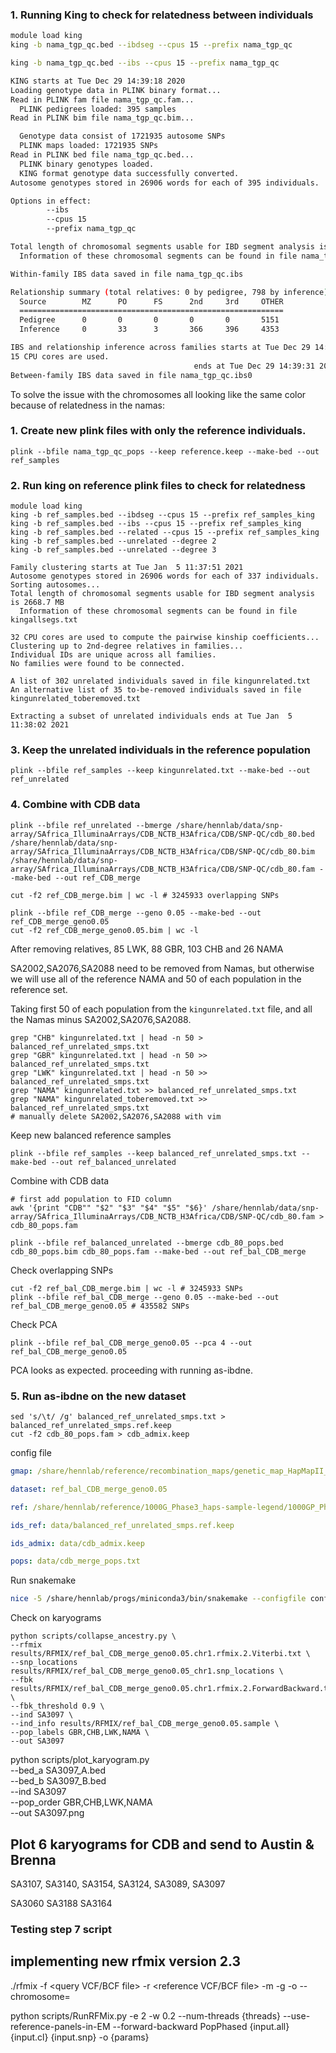 ### 1. Running King to check for relatedness between individuals

```bash
module load king
king -b nama_tgp_qc.bed --ibdseg --cpus 15 --prefix nama_tgp_qc

king -b nama_tgp_qc.bed --ibs --cpus 15 --prefix nama_tgp_qc

KING starts at Tue Dec 29 14:39:18 2020
Loading genotype data in PLINK binary format...
Read in PLINK fam file nama_tgp_qc.fam...
  PLINK pedigrees loaded: 395 samples
Read in PLINK bim file nama_tgp_qc.bim...

  Genotype data consist of 1721935 autosome SNPs
  PLINK maps loaded: 1721935 SNPs
Read in PLINK bed file nama_tgp_qc.bed...
  PLINK binary genotypes loaded.
  KING format genotype data successfully converted.
Autosome genotypes stored in 26906 words for each of 395 individuals.

Options in effect:
        --ibs
        --cpus 15
        --prefix nama_tgp_qc

Total length of chromosomal segments usable for IBD segment analysis is 2668.7 MB
  Information of these chromosomal segments can be found in file nama_tgp_qcallsegs.txt

Within-family IBS data saved in file nama_tgp_qc.ibs

Relationship summary (total relatives: 0 by pedigree, 798 by inference)
  Source        MZ      PO      FS      2nd     3rd     OTHER
  ===========================================================
  Pedigree      0       0       0       0       0       5151
  Inference     0       33      3       366     396     4353

IBS and relationship inference across families starts at Tue Dec 29 14:39:28 2020
15 CPU cores are used.
                                         ends at Tue Dec 29 14:39:31 2020
Between-family IBS data saved in file nama_tgp_qc.ibs0
```

To solve the issue with the chromosomes all looking like the same color because of relatedness in the namas:

### 1. Create new plink files with only the reference individuals.
```
plink --bfile nama_tgp_qc_pops --keep reference.keep --make-bed --out ref_samples
```
### 2. Run king on reference plink files to check for relatedness
```
module load king
king -b ref_samples.bed --ibdseg --cpus 15 --prefix ref_samples_king
king -b ref_samples.bed --ibs --cpus 15 --prefix ref_samples_king
king -b ref_samples.bed --related --cpus 15 --prefix ref_samples_king
king -b ref_samples.bed --unrelated --degree 2
king -b ref_samples.bed --unrelated --degree 3
```

```
Family clustering starts at Tue Jan  5 11:37:51 2021
Autosome genotypes stored in 26906 words for each of 337 individuals.
Sorting autosomes...
Total length of chromosomal segments usable for IBD segment analysis is 2668.7 MB
  Information of these chromosomal segments can be found in file kingallsegs.txt

32 CPU cores are used to compute the pairwise kinship coefficients...
Clustering up to 2nd-degree relatives in families...
Individual IDs are unique across all families.
No families were found to be connected.

A list of 302 unrelated individuals saved in file kingunrelated.txt
An alternative list of 35 to-be-removed individuals saved in file kingunrelated_toberemoved.txt

Extracting a subset of unrelated individuals ends at Tue Jan  5 11:38:02 2021
```

### 3. Keep the unrelated individuals in the reference population

```
plink --bfile ref_samples --keep kingunrelated.txt --make-bed --out ref_unrelated
```


### 4. Combine with CDB data

```
plink --bfile ref_unrelated --bmerge /share/hennlab/data/snp-array/SAfrica_IlluminaArrays/CDB_NCTB_H3Africa/CDB/SNP-QC/cdb_80.bed /share/hennlab/data/snp-array/SAfrica_IlluminaArrays/CDB_NCTB_H3Africa/CDB/SNP-QC/cdb_80.bim /share/hennlab/data/snp-array/SAfrica_IlluminaArrays/CDB_NCTB_H3Africa/CDB/SNP-QC/cdb_80.fam --make-bed --out ref_CDB_merge

cut -f2 ref_CDB_merge.bim | wc -l # 3245933 overlapping SNPs

plink --bfile ref_CDB_merge --geno 0.05 --make-bed --out ref_CDB_merge_geno0.05
cut -f2 ref_CDB_merge_geno0.05.bim | wc -l
```
After removing relatives,
85 LWK, 88 GBR, 103 CHB and 26 NAMA

SA2002,SA2076,SA2088 need to be removed from Namas, but otherwise we will use all of the reference NAMA and 50 of each population in the reference set.

Taking first 50 of each population from the `kingunrelated.txt` file, and all the Namas minus SA2002,SA2076,SA2088.

```
grep "CHB" kingunrelated.txt | head -n 50 > balanced_ref_unrelated_smps.txt
grep "GBR" kingunrelated.txt | head -n 50 >> balanced_ref_unrelated_smps.txt
grep "LWK" kingunrelated.txt | head -n 50 >> balanced_ref_unrelated_smps.txt
grep "NAMA" kingunrelated.txt >> balanced_ref_unrelated_smps.txt
grep "NAMA" kingunrelated_toberemoved.txt >> balanced_ref_unrelated_smps.txt
# manually delete SA2002,SA2076,SA2088 with vim
```

Keep new balanced reference samples
```
plink --bfile ref_samples --keep balanced_ref_unrelated_smps.txt --make-bed --out ref_balanced_unrelated
```

Combine with CDB data
```
# first add population to FID column
awk '{print "CDB"" "$2" "$3" "$4" "$5" "$6}' /share/hennlab/data/snp-array/SAfrica_IlluminaArrays/CDB_NCTB_H3Africa/CDB/SNP-QC/cdb_80.fam > cdb_80_pops.fam

plink --bfile ref_balanced_unrelated --bmerge cdb_80_pops.bed cdb_80_pops.bim cdb_80_pops.fam --make-bed --out ref_bal_CDB_merge
```

Check overlapping SNPs
```
cut -f2 ref_bal_CDB_merge.bim | wc -l # 3245933 SNPs
plink --bfile ref_bal_CDB_merge --geno 0.05 --make-bed --out ref_bal_CDB_merge_geno0.05 # 435582 SNPs
```

Check PCA
```
plink --bfile ref_bal_CDB_merge_geno0.05 --pca 4 --out ref_bal_CDB_merge_geno0.05
```
PCA looks as expected. proceeding with running as-ibdne.


### 5. Run as-ibdne on the new dataset

```
sed 's/\t/ /g' balanced_ref_unrelated_smps.txt > balanced_ref_unrelated_smps.ref.keep
cut -f2 cdb_80_pops.fam > cdb_admix.keep
```

config file
```yaml
gmap: /share/hennlab/reference/recombination_maps/genetic_map_HapMapII_GRCh37/

dataset: ref_bal_CDB_merge_geno0.05

ref: /share/hennlab/reference/1000G_Phase3_haps-sample-legend/1000GP_Phase3/1000GP_Phase3

ids_ref: data/balanced_ref_unrelated_smps.ref.keep

ids_admix: data/cdb_admix.keep

pops: data/cdb_merge_pops.txt
```

Run snakemake

```bash
nice -5 /share/hennlab/progs/miniconda3/bin/snakemake --configfile config/config_ref_CDB_merge.yaml -j 20
```

Check on karyograms
```
python scripts/collapse_ancestry.py \
--rfmix results/RFMIX/ref_bal_CDB_merge_geno0.05.chr1.rfmix.2.Viterbi.txt \
--snp_locations results/RFMIX/ref_bal_CDB_merge_geno0.05_chr1.snp_locations \
--fbk results/RFMIX/ref_bal_CDB_merge_geno0.05.chr1.rfmix.2.ForwardBackward.txt \
--fbk_threshold 0.9 \
--ind SA3097 \
--ind_info results/RFMIX/ref_bal_CDB_merge_geno0.05.sample \
--pop_labels GBR,CHB,LWK,NAMA \
--out SA3097
```

python scripts/plot_karyogram.py \
--bed_a SA3097_A.bed \
--bed_b SA3097_B.bed \
--ind SA3097 \
--pop_order GBR,CHB,LWK,NAMA \
--out SA3097.png

## Plot 6 karyograms for CDB and send to Austin & Brenna

SA3107, SA3140, SA3154, SA3124, SA3089, SA3097

SA3060 SA3188 SA3164

### Testing step 7 script

## implementing new rfmix version 2.3

./rfmix -f <query VCF/BCF file>
	-r <reference VCF/BCF file>
	-m <sample map file>
	-g <genetic map file>
	-o <output basename>
	--chromosome=<chromosome to analyze>


python scripts/RunRFMix.py -e 2 -w 0.2 --num-threads {threads} --use-reference-panels-in-EM --forward-backward PopPhased {input.all} {input.cl} {input.snp} -o {params}
